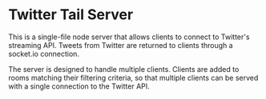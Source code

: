 # Twitter Tail Server

This is a single-file node server that allows clients to connect to Twitter's
streaming API. Tweets from Twitter are returned to clients through a socket.io
connection.

The server is designed to handle multiple clients. Clients are added to rooms
matching their filtering criteria, so that multiple clients can be served with a
single connection to the Twitter API.
